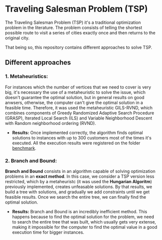 # Traveling Salesman Problem (TSP)
The Traveling Salesman Problem (TSP) it's a traditional optimization problem in the literature. The problem consists of telling the shortest possible route to visit a series of cities exactly once and then returns to the original city. 

That being so, this repository contains different approaches to solve TSP.

## Different approaches

### 1. Metaheuristics:
For instances which the number of vertices that we need to cover is very big, it's necessary the use of a metaheuristic to solve the issue, which doesn't guarantee the optimal solution, but in general results on good anwsers, otherwise, the computer can't give the optimal solution in a feasible time. Therefore, it was used the metaheuristic GILS-RVND, which combines components of Greedy Randomized Adaptive Search Procedure (GRASP), Iterated Local Search (ILS) and Variable Neighborhood Descent with Random neighborhood ordering (RVND).

* **Results:** Once implemented correctly, the algorithm finds optimal solutions to instances with up to 300 customers most of the times it's executed. All the execution results were registered on the folder [benchmark](https://github.com/renatamendesc/TSP/blob/main/GILS-RVND/benchmark/bm_final.txt).

### 2. Branch and Bound:
**Branch and Bound** consists in an algorithm capable of solving optimization problems in an **exact method**. In this case, we consider a TSP version less restricted, which by a metaheuristc (it was used the **Hungarian Algoritm**) previously implemented, creates unfeasable solutions. By that results, we build a tree with solutions, and gradually we add constraints until we get feasible results. Once we search the entire tree, we can finally find the optimal solution.

* **Results:** Branch and Bound is an incredibly inefficient method. This happens because to find the optimal solution for the problem, we need to search the entire tree that was built, which usually gets very extense, making it impossible for the computer to find the optimal value in a good execution time for bigger instances.

